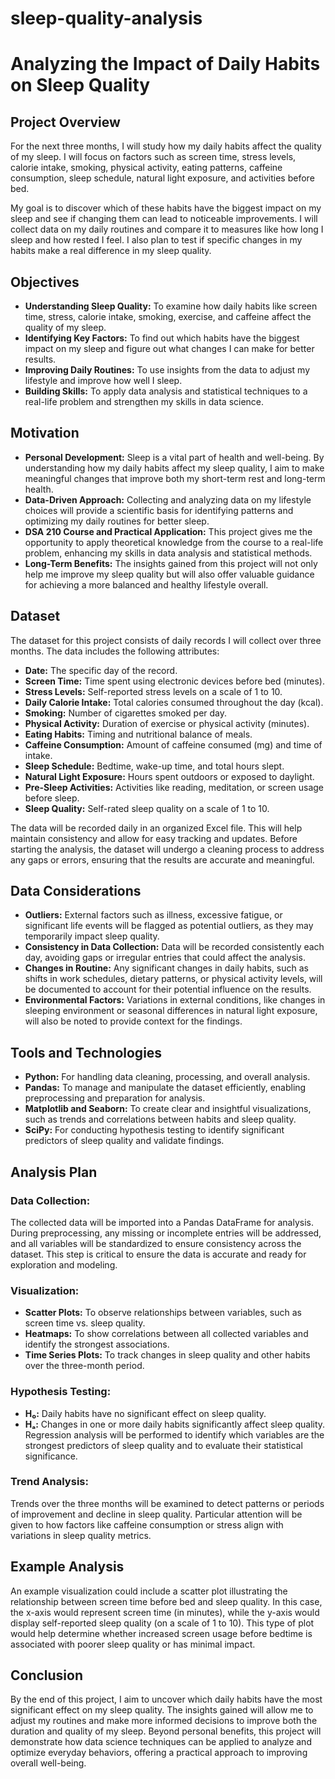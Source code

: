 # sleep-quality-analysis
# Analyzing the Impact of Daily Habits on Sleep Quality

## Project Overview
For the next three months, I will study how my daily habits affect the quality of my sleep. I will focus on factors such as screen time, stress levels, calorie intake, smoking, physical activity, eating patterns, caffeine consumption, sleep schedule, natural light exposure, and activities before bed.

My goal is to discover which of these habits have the biggest impact on my sleep and see if changing them can lead to noticeable improvements. I will collect data on my daily routines and compare it to measures like how long I sleep and how rested I feel. I also plan to test if specific changes in my habits make a real difference in my sleep quality.

## Objectives
- **Understanding Sleep Quality:** To examine how daily habits like screen time, stress, calorie intake, smoking, exercise, and caffeine affect the quality of my sleep.
- **Identifying Key Factors:** To find out which habits have the biggest impact on my sleep and figure out what changes I can make for better results.
- **Improving Daily Routines:** To use insights from the data to adjust my lifestyle and improve how well I sleep.
- **Building Skills:** To apply data analysis and statistical techniques to a real-life problem and strengthen my skills in data science.

## Motivation
- **Personal Development:** Sleep is a vital part of health and well-being. By understanding how my daily habits affect my sleep quality, I aim to make meaningful changes that improve both my short-term rest and long-term health.
- **Data-Driven Approach:** Collecting and analyzing data on my lifestyle choices will provide a scientific basis for identifying patterns and optimizing my daily routines for better sleep.
- **DSA 210 Course and Practical Application:** This project gives me the opportunity to apply theoretical knowledge from the course to a real-life problem, enhancing my skills in data analysis and statistical methods.
- **Long-Term Benefits:** The insights gained from this project will not only help me improve my sleep quality but will also offer valuable guidance for achieving a more balanced and healthy lifestyle overall.

## Dataset
The dataset for this project consists of daily records I will collect over three months. The data includes the following attributes:
- **Date:** The specific day of the record.
- **Screen Time:** Time spent using electronic devices before bed (minutes).
- **Stress Levels:** Self-reported stress levels on a scale of 1 to 10.
- **Daily Calorie Intake:** Total calories consumed throughout the day (kcal).
- **Smoking:** Number of cigarettes smoked per day.
- **Physical Activity:** Duration of exercise or physical activity (minutes).
- **Eating Habits:** Timing and nutritional balance of meals.
- **Caffeine Consumption:** Amount of caffeine consumed (mg) and time of intake.
- **Sleep Schedule:** Bedtime, wake-up time, and total hours slept.
- **Natural Light Exposure:** Hours spent outdoors or exposed to daylight.
- **Pre-Sleep Activities:** Activities like reading, meditation, or screen usage before sleep.
- **Sleep Quality:** Self-rated sleep quality on a scale of 1 to 10.

The data will be recorded daily in an organized Excel file. This will help maintain consistency and allow for easy tracking and updates. Before starting the analysis, the dataset will undergo a cleaning process to address any gaps or errors, ensuring that the results are accurate and meaningful.

## Data Considerations
- **Outliers:** External factors such as illness, excessive fatigue, or significant life events will be flagged as potential outliers, as they may temporarily impact sleep quality.
- **Consistency in Data Collection:** Data will be recorded consistently each day, avoiding gaps or irregular entries that could affect the analysis.
- **Changes in Routine:** Any significant changes in daily habits, such as shifts in work schedules, dietary patterns, or physical activity levels, will be documented to account for their potential influence on the results.
- **Environmental Factors:** Variations in external conditions, like changes in sleeping environment or seasonal differences in natural light exposure, will also be noted to provide context for the findings.

## Tools and Technologies
- **Python:** For handling data cleaning, processing, and overall analysis.
- **Pandas:** To manage and manipulate the dataset efficiently, enabling preprocessing and preparation for analysis.
- **Matplotlib and Seaborn:** To create clear and insightful visualizations, such as trends and correlations between habits and sleep quality.
- **SciPy:** For conducting hypothesis testing to identify significant predictors of sleep quality and validate findings.

## Analysis Plan
### Data Collection:
The collected data will be imported into a Pandas DataFrame for analysis. During preprocessing, any missing or incomplete entries will be addressed, and all variables will be standardized to ensure consistency across the dataset. This step is critical to ensure the data is accurate and ready for exploration and modeling.

### Visualization:
- **Scatter Plots:** To observe relationships between variables, such as screen time vs. sleep quality.
- **Heatmaps:** To show correlations between all collected variables and identify the strongest associations.
- **Time Series Plots:** To track changes in sleep quality and other habits over the three-month period.

### Hypothesis Testing:
- **H₀:** Daily habits have no significant effect on sleep quality.
- **Hₐ:** Changes in one or more daily habits significantly affect sleep quality.
Regression analysis will be performed to identify which variables are the strongest predictors of sleep quality and to evaluate their statistical significance.

### Trend Analysis:
Trends over the three months will be examined to detect patterns or periods of improvement and decline in sleep quality. Particular attention will be given to how factors like caffeine consumption or stress align with variations in sleep quality metrics.

## Example Analysis
An example visualization could include a scatter plot illustrating the relationship between screen time before bed and sleep quality. In this case, the x-axis would represent screen time (in minutes), while the y-axis would display self-reported sleep quality (on a scale of 1 to 10). This type of plot would help determine whether increased screen usage before bedtime is associated with poorer sleep quality or has minimal impact.

## Conclusion
By the end of this project, I aim to uncover which daily habits have the most significant effect on my sleep quality. The insights gained will allow me to adjust my routines and make more informed decisions to improve both the duration and quality of my sleep. Beyond personal benefits, this project will demonstrate how data science techniques can be applied to analyze and optimize everyday behaviors, offering a practical approach to improving overall well-being.
